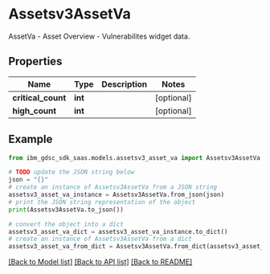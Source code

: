 # Assetsv3AssetVa

AssetVa - Asset Overview - Vulnerabilites widget data.

## Properties

Name | Type | Description | Notes
------------ | ------------- | ------------- | -------------
**critical_count** | **int** |  | [optional] 
**high_count** | **int** |  | [optional] 

## Example

```python
from ibm_gdsc_sdk_saas.models.assetsv3_asset_va import Assetsv3AssetVa

# TODO update the JSON string below
json = "{}"
# create an instance of Assetsv3AssetVa from a JSON string
assetsv3_asset_va_instance = Assetsv3AssetVa.from_json(json)
# print the JSON string representation of the object
print(Assetsv3AssetVa.to_json())

# convert the object into a dict
assetsv3_asset_va_dict = assetsv3_asset_va_instance.to_dict()
# create an instance of Assetsv3AssetVa from a dict
assetsv3_asset_va_from_dict = Assetsv3AssetVa.from_dict(assetsv3_asset_va_dict)
```
[[Back to Model list]](../README.md#documentation-for-models) [[Back to API list]](../README.md#documentation-for-api-endpoints) [[Back to README]](../README.md)


